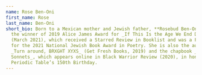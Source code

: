```yaml
---
name: Rose Ben-Oni
first_name: Rose
last_name: Ben-Oni
short_bio: Born to a Mexican mother and Jewish father, **Rosebud Ben-Oni** is
  the winner of 2019 Alice James Award for _If This Is the Age We End Discovery_
  (March 2021), which received a Starred Review in Booklist and was a Finalist
  for the 2021 National Jewish Book Award in Poetry. She is also the author of
  _Turn around, BRXGHT XYXS_ (Get Fresh Books, 2019) and the chapbook _20 Atomic
  Sonnets_, which appears online in Black Warrior Review (2020), in honor of the
  Periodic Table’s 150th Birthday.
---
```

